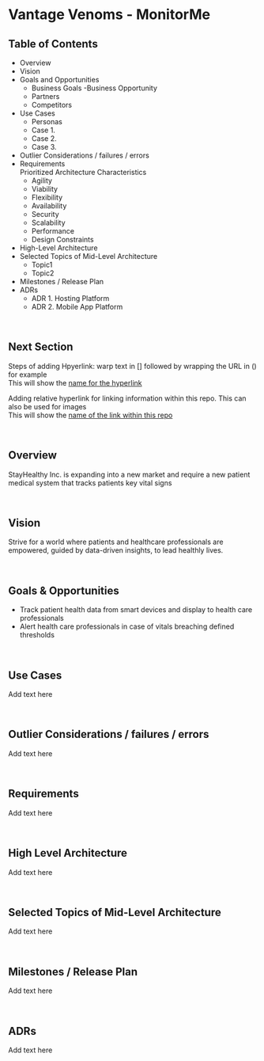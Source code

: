 # Vantage Venoms - MonitorMe

## **Table of Contents** 
- Overview 
- Vision
- Goals and Opportunities
    - Business Goals
     -Business Opportunity
    - Partners
    - Competitors
- Use Cases
    - Personas
    - Case 1. 
    - Case 2. 
    - Case 3.
- Outlier Considerations / failures / errors
- Requirements \
    Prioritized Architecture Characteristics
    - Agility
    - Viability
    - Flexibility
    - Availability
    - Security
    - Scalability
    - Performance
    - Design Constraints
- High-Level Architecture
- Selected Topics of Mid-Level Architecture 
    - Topic1 
    - Topic2
- Milestones / Release Plan 
- ADRs 
    - ADR 1. Hosting Platform 
    - ADR 2. Mobile App Platform    


<br /> 


## **Next Section** 

Steps of adding Hpyerlink: warp text in [] followed by wrapping the URL in () for example \
This will show the [name for the hyperlink](https::linkname)

Adding relative hyperlink for linking information within this repo. This can also be used for images \
This will show the [name of the link within this repo](docs/readme.md)


<br /> 


## **Overview** 
StayHealthy Inc. is expanding into a new market and require a new patient medical system that tracks patients key vital signs

<br /> 

## **Vision** 
Strive for a world where patients and healthcare professionals are empowered, guided by data-driven insights, to lead healthly lives.

<br /> 

## **Goals & Opportunities** 
- Track patient health data from smart devices and display to health care professionals
- Alert health care professionals in case of vitals breaching defined thresholds

<br /> 

## **Use Cases** 
Add text here

<br /> 

## **Outlier Considerations / failures / errors** 
Add text here

<br /> 

## **Requirements** 
Add text here

<br /> 

## **High Level Architecture** 
Add text here

<br /> 

## **Selected Topics of Mid-Level Architecture** 
Add text here

<br /> 

## **Milestones / Release Plan** 
Add text here

<br /> 

## **ADRs** 
Add text here


